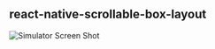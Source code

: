 ## react-native-scrollable-box-layout

![Simulator Screen Shot](https://user-images.githubusercontent.com/41982439/82905471-e5f66200-9f9e-11ea-90b3-20de7b757e9e.png)
